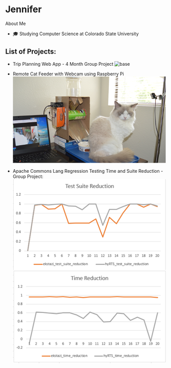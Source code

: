 

<!---
Jennifer184/Jennifer184 is a ✨ special ✨ repository because its `README.md` (this file) appears on your GitHub profile.
You can click the Preview link to take a look at your changes.
--->
# Jennifer

About Me 
* 🎓 Studying Computer Science at Colorado State University
 
 ## List of Projects:
* Trip Planning Web App - 4 Month Group Project
![base](Projects/images/trip-planner.gif)

* Remote Cat Feeder with Webcam using Raspberry Pi
![base](/images/pet_feeder.png)

* Apache Commons Lang Regression Testing Time and Suite Reduction - Group Project:
![base](/images/graphTestSuite.png)
![base](/images/graphTestTime.png)

